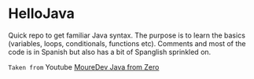 # HelloJava

 Quick repo to get familiar Java syntax. The purpose is to learn the basics (variables, loops, conditionals, functions etc). Comments and most of the code is in Spanish but also has a bit of Spanglish sprinkled on. 

 `Taken from`
 Youtube [MoureDev Java from Zero](https://www.youtube.com/watch?v=W86KTBSiX2o&t=1042s)
